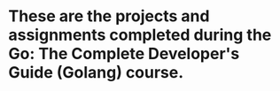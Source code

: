 # These are the projects and assignments completed during the Go: The Complete Developer's Guide (Golang) course.
